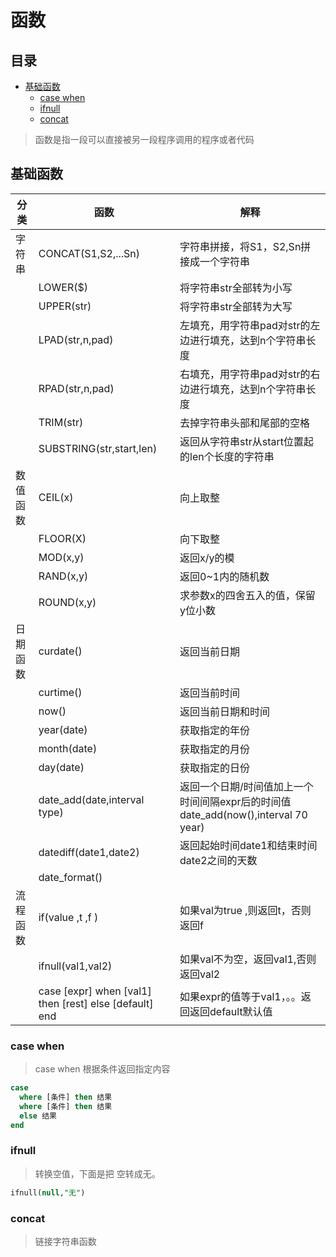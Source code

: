 # 函数

## 目录

- [基础函数](#基础函数)
  - [case when](#case-when)
  - [ifnull](#ifnull)
  - [concat ](#concat-)

> 函数是指一段可以直接被另一段程序调用的程序或者代码

## 基础函数

| 分类   | 函数                                                         | 解释                                                           |
| ---- | ---------------------------------------------------------- | ------------------------------------------------------------ |
| 字符串  | CONCAT(S1,S2,...Sn)                                        | 字符串拼接，将S1，S2,Sn拼接成一个字符串                                      |
|      | LOWER(\$)                                                  | 将字符串str全部转为小写                                                |
|      | UPPER(str)                                                 | 将字符串str全部转为大写                                                |
|      | LPAD(str,n,pad)                                            | 左填充，用字符串pad对str的左边进行填充，达到n个字符串长度                             |
|      | RPAD(str,n,pad)                                            | 右填充，用字符串pad对str的右边进行填充，达到n个字符串长度                             |
|      | TRIM(str)                                                  | 去掉字符串头部和尾部的空格                                                |
|      | SUBSTRING(str,start,len)                                   | 返回从字符串str从start位置起的len个长度的字符串                                |
| 数值函数 | CEIL(x)                                                    | 向上取整                                                         |
|      | FLOOR(X)                                                   | 向下取整                                                         |
|      | MOD(x,y)                                                   | 返回x/y的模                                                      |
|      | RAND(x,y)                                                  | 返回0\~1内的随机数                                                  |
|      | ROUND(x,y)                                                 | 求参数x的四舍五入的值，保留y位小数                                           |
| 日期函数 | curdate()                                                  | 返回当前日期                                                       |
|      | curtime()                                                  | 返回当前时间                                                       |
|      | now()                                                      | 返回当前日期和时间                                                    |
|      | year(date)                                                 | 获取指定的年份                                                      |
|      | month(date)                                                | 获取指定的月份                                                      |
|      | day(date)                                                  | 获取指定的日份                                                      |
|      | date\_add(date,interval type)                              | 返回一个日期/时间值加上一个时间间隔expr后的时间值date\_add(now(),interval 70 year) |
|      | datediff(date1,date2)                                      | 返回起始时间date1和结束时间date2之间的天数                                   |
|      | date\_format()                                             |                                                              |
| 流程函数 | if(value ,t ,f )                                           | 如果val为true ,则返回t，否则返回f                                       |
|      | ifnull(val1,val2)                                          | 如果val不为空，返回val1,否则返回val2                                     |
|      | case \[expr] when \[val1] then \[rest] else \[default] end | 如果expr的值等于val1，。。返回返回default默认值                              |

### case when

> case when  根据条件返回指定内容

```sql 
case 
  where [条件] then 结果
  where [条件] then 结果
  else 结果
end
```


### ifnull

> 转换空值，下面是把 空转成无。&#x20;

```sql 
ifnull(null,"无")
```


### concat&#x20;

> 链接字符串函数
